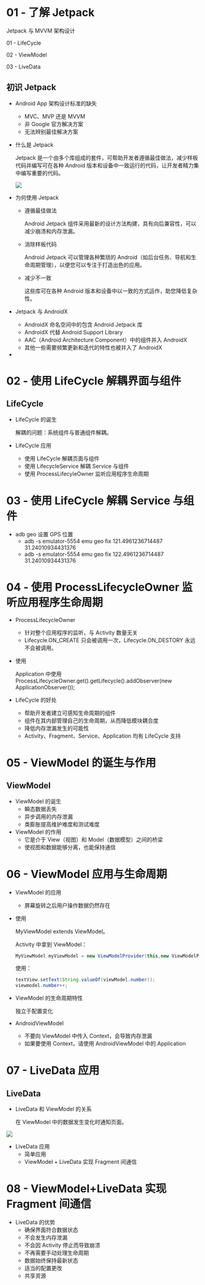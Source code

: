 #  01 - 了解 Jetpack

Jetpack 与 MVVM 架构设计

01 - LifeCycle

02 - ViewModel

03 - LiveData

## 初识 Jetpack

* Android App 架构设计标准的缺失

  * MVC、MVP 还是 MVVM
  * 非 Google 官方解决方案
  * 无法辨别最佳解决方案

* 什么是 Jetpack

  Jetpack 是一个由多个库组成的套件，可帮助开发者遵循最佳做法，减少样板代码并编写可在各种 Android 版本和设备中一致运行的代码，让开发者精力集中编写重要的代码。

  ![](image/jetpack.png)
  
* 为何使用 Jetpack

  * 遵循最佳做法

    Android Jetpack 组件采用最新的设计方法构建，具有向后兼容性，可以减少崩溃和内存泄漏。

  * 消除样板代码

    Android Jetpack 可以管理各种繁琐的 Android（如后台任务、导航和生命周期管理），以便您可以专注于打造出色的应用。

  * 减少不一致

    这些库可在各种 Android 版本和设备中以一致的方式运作，助您降低复杂性。

* Jetpack 与 AndroidX
  * AndroidX 命名空间中的包含 Android Jetpack 库
  * AndroidX 代替 Android Support Library
  * AAC（Android Architecture Component）中的组件并入 AndroidX
  * 其他一些需要频繁更新和迭代的特性也被并入了 AndroidX
* 

# 02 - 使用 LifeCycle 解耦界面与组件

## LifeCycle

* LifeCycle 的诞生

  解耦的问题：系统组件与普通组件解耦。

* LifeCycle 应用

  * 使用 LifeCycle 解耦页面与组件
  * 使用 LifecycleService 解耦 Service 与组件
  * 使用 ProcessLifecyleOwner 监听应用程序生命周期

# 03 - 使用 LifeCycle 解耦 Service 与组件

* adb geo 设置 GPS 位置
  * adb -s emulator-5554 emu geo fix 121.4961236714487 31.24010934431376
  * adb -s emulator-5554 emu geo fix 122.4961236714487 31.24010934431376

# 04 - 使用 ProcessLifecycleOwner 监听应用程序生命周期

* ProcessLifecycleOwner
  * 针对整个应用程序的监听，与 Activity 数量无关
  * Lifecycle.ON_CREATE 只会被调用一次，Lifecycle.ON_DESTORY 永远不会被调用。

* 使用

  Application 中使用 ProcessLifecycleOwner.get().getLifecycle().addObserver(new ApplicationObserver());

* LifeCycle 的好处

  * 帮助开发者建立可感知生命周期的组件
  * 组件在其内部管理自己的生命周期，从而降低模块耦合度
  * 降低内存泄漏发生的可能性
  * Activity、Fragment、Service、Application 均有 LifeCycle 支持

# 05 - ViewModel 的诞生与作用

## ViewModel

* ViewModel 的诞生
  * 瞬态数据丢失
  * 异步调用的内存泄漏
  * 类膨胀提高维护难度和测试难度
* ViewModel 的作用
  * 它是介于 View（视图）和 Model（数据模型）之间的桥梁
  * 使视图和数据能够分离，也能保持通信

# 06 - ViewModel 应用与生命周期

* ViewModel 的应用

  * 屏幕旋转之后用户操作数据仍然存在

* 使用

  MyViewModel extends ViewModel。

  Activity 中拿到 ViewModel：

  ```java
  MyViewModel myViewModel = new ViewModelProvider(this,new ViewModelProvider.AndroidViewModelFactory(getApplication())).get(MyViewModel.class);
  ```

  使用：

  ```java
  textView.setText(String.valueOf(viewModel.number));
  viewmodel.number++;
  ```

* ViewModel 的生命周期特性

  独立于配置变化

* AndroidViewModel

  * 不要向 ViewModel 中传入 Context，会导致内存泄漏
  * 如果要使用 Context，请使用 AndroidViewModel 中的 Application

# 07 - LiveData 应用

## LiveData

* LiveData 和 ViewModel 的关系

  在 ViewModel 中的数据发生变化时通知页面。

![](image/livedata.png)

* LiveData 应用
  * 简单应用
  * ViewModel + LiveData 实现 Fragment 间通信

# 08 - ViewModel+LiveData 实现 Fragment 间通信

* LiveData 的优势
  * 确保界面符合数据状态
  * 不会发生内存泄漏
  * 不会因 Activity 停止而导致崩溃
  * 不再需要手动处理生命周期
  * 数据始终保持最新状态
  * 适当的配置更改
  * 共享资源



